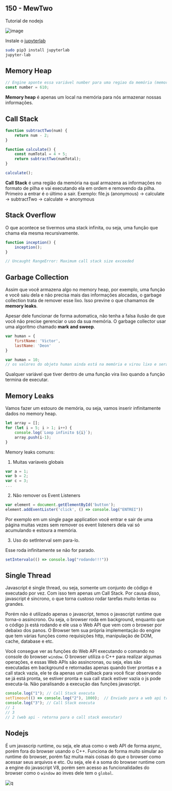 ## 150 - MewTwo

Tutorial de nodejs

![image](https://user-images.githubusercontent.com/14116020/180343772-1bdf2ed9-4d18-4b97-b700-e9dc0f6537f5.png)

Instale o [jupyterlab](https://jupyter.org/install)

```sh
sudo pip3 install jupyterlab
jupyter-lab
```

## Memory Heap

```js
// Engine aponte essa variável number para uma regiao da memória (memory heap) para armazenar esse número
const number = 610;
```

**Memory heap** é apenas um local na memória para nós armazenar nossas informações.

## Call Stack

```js
function subtractTwo(num) {
    return num - 2;
}

function calculate() {
    const numTotal = 4 + 5;
    return subtractTwo(numTotal);
}

calculate();
```

**Call Stack** é uma região da memória na qual armazena as informações no formato de pilha e vai executando ela em ordem e removendo da pilha. Primeiro a entrar é o último a sair. Exemplo: file.js (anonymous) -> calculate -> subtractTwo -> calculate -> anonymous

## Stack Overflow

O que acontece se tivermos uma stack infinita, ou seja, uma função que chama ela mesma recursivamente.

```js
function inception() {
    inception();
}

// Uncaught RangeError: Maximum call stack size exceeded
```

## Garbage Collection

Assim que você armazena algo no memory heap, por exemplo, uma função e você saiu dela e não precisa mais das informações alocadas,
o garbage collection trata de remover esse lixo. Isso previne o que chamamos de **memory leaks**.

Apesar dele funcionar de forma automatica, não tenha a falsa ilusão de que você não precise gerenciar o uso da sua memória.
O garbage collector usar uma algoritmo chamado **mark and sweep**.

```js
var human = {
    firstName: 'Victor',
    lastName: 'Deon'
}

var human = 10;
// os valores do objeto human ainda está na memória e virou lixo e será removido pelo garbage collection
```

Qualquer variável que tiver dentro de uma função vira lixo quando a função termina de executar.

## Memory Leaks

Vamos fazer um estouro de memória, ou seja, vamos inserir infinitamente dados no memory heap.

```js
let array = [];
for (let i = 5; i > 1; i++) {
    console.log(`Loop infinito ${i}`);
    array.push(i-1);
}
```

Memory leaks comuns:

1) Muitas varíaveis globais

```js
var a = 1;
var b = 2;
var c = 3;
...
```

2) Não remover os Event Listeners

```js
var element = document.getElementById('button');
element.addEventLister('click', () => console.log("ENTREI"))
```

Por exemplo em um single page application você entrar e sair de uma página muitas vezes sem remover os event listeners dela
vai só acumulando e estoura a memória.

3) Uso do setInterval sem para-lo.

Esse roda infinitamente se não for parado.

```js
setIntervalo(() => console.log("rodando!!!"))
```

## Single Thread

Javascript é single thread, ou seja, somente um conjunto de código é executado por vez. Com isso tem apenas um Call Stack.
Por causa disso, javascript é sincrono, o que torna custoso rodar tarefas muito lentas ou grandes.

Porém não é utilizado apenas o javascript, temos o javascript runtime que torna-o assincrono. Ou seja, o browser roda em background, enquanto
que o código js está rodando e ele usa o Web API que vem com o browser por debaixo dos panos. O Browser tem sua própria implementação do engine que
tem várias funções como requisições http, manipulação de DOM, cache, database e etc.

Você consegue ver as funções do Web API executando o comando no console do browser `window`. O browser utiliza o C++ para realizar algumas operações,
e essas Web APIs são assincronas, ou seja, elas são executadas em background e retornadas apenas quando tiver prontas e a call stack vazia, ele te da apenas um callback para você ficar observando se já está pronta, se estiver pronta e sua call stack estiver vazia o js pode executa-la. Não paralisando a execução das funções javascript.

```js
console.log("1"); // Call Stack executa
setTimeout(() => console.log("2"), 1000);  // Enviado para a web api tratar
console.log("3"); // Call Stack executa
// 1
// 3
// 2 (web api - retorna para o call stack executar)
```

## Nodejs

É um javascrip runtime, ou seja, ele atua como o web API de forma async, porém fora do browser usando o C++. Funciona de forma muito simular ao
runtime do browser, porém faz muita mais coisas do que o browser como acessar seus arquivos e etc. Ou seja, ele é a soma do browser runtime com a
engine do javascript V8, porém sem acesso as funcionalidades do browser como o `window` ao inves dele tem o `global`.

![q](https://user-images.githubusercontent.com/14116020/183785596-113beeff-3420-4e02-8a69-8b910b84e0d4.png)